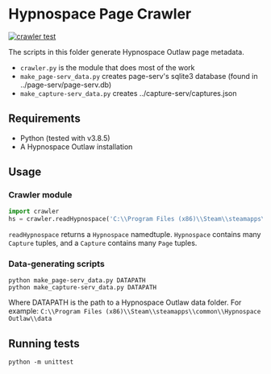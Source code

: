 # Hypnospace Page Crawler

[![crawler test](https://github.com/gbarkway/hypnospace-sitemap/actions/workflows/crawler-test.yml/badge.svg)](https://github.com/gbarkway/hypnospace-sitemap/actions/workflows/crawler-test.yml)

The scripts in this folder generate Hypnospace Outlaw page metadata.

- `crawler.py` is the module that does most of the work
- `make_page-serv_data.py` creates page-serv's sqlite3 database (found in ../page-serv/page-serv.db)
- `make_capture-serv_data.py` creates ../capture-serv/captures.json

## Requirements

- Python (tested with v3.8.5)
- A Hypnospace Outlaw installation

## Usage

### Crawler module

```py
import crawler
hs = crawler.readHypnospace('C:\\Program Files (x86)\\Steam\\steamapps\\common\\Hypnospace Outlaw\\data')
```

`readHypnospace` returns a `Hypnospace` namedtuple. `Hypnospace` contains many `Capture` tuples, and a `Capture` contains many `Page` tuples.

### Data-generating scripts

```shell
python make_page-serv_data.py DATAPATH
python make_capture-serv_data.py DATAPATH
```

Where DATAPATH is the path to a Hypnospace Outlaw data folder. For example: ``C:\\Program Files (x86)\\Steam\\steamapps\\common\\Hypnospace Outlaw\\data``

## Running tests

```python -m unittest```
